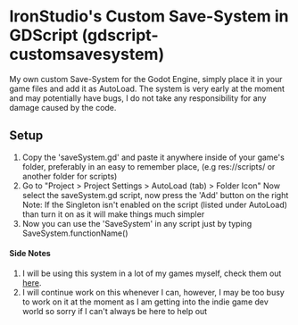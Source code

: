 # IronStudio's Custom Save-System in GDScript (gdscript-customsavesystem)
My own custom Save-System for the Godot Engine, simply place it in your game files and add it as AutoLoad.
The system is very early at the moment and may potentially have bugs, I do not take any responsibility for any damage caused by the code.

## Setup
1. Copy the 'saveSystem.gd' and paste it anywhere inside of your game's folder, preferably in an easy to remember place, (e.g res://scripts/ or another folder for scripts)
2. Go to "Project > Project Settings > AutoLoad (tab) > Folder Icon" Now select the saveSystem.gd script, now press the 'Add' button on the right
Note: If the Singleton isn't enabled on the script (listed under AutoLoad) than turn it on as it will make things much simpler
3. Now you can use the 'SaveSystem' in any script just by typing SaveSystem.functionName()

#### Side Notes
1. I will be using this system in a lot of my games myself, check them out [here](https://ironstudios.itch.io/).
2. I will continue work on this whenever I can, however, I may be too busy to work on it at the moment as I am getting into the indie game dev world so sorry if I can't always be here to help out

